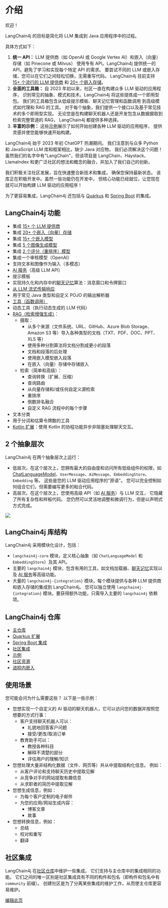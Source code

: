 
介绍
==

欢迎！

LangChain4j 的目标是简化将 LLM 集成到 Java 应用程序中的过程。

具体方式如下：

1.  **统一 API：** LLM 提供商（如 OpenAI 或 Google Vertex AI）和嵌入（向量）存储（如 Pinecone 或 Milvus） 使用专有 API。LangChain4j 提供统一的 API，避免了学习和实现每个特定 API 的需求。 要尝试不同的 LLM 或嵌入存储，您可以在它们之间轻松切换，无需重写代码。 LangChain4j 目前支持 [15+ 个流行的 LLM 提供商](/integrations/language-models/) 和 [20+ 个嵌入存储](/integrations/embedding-stores/)。
2.  **全面的工具箱：** 自 2023 年初以来，社区一直在构建众多 LLM 驱动的应用程序， 识别常见的抽象、模式和技术。LangChain4j 将这些提炼成一个即用型包。 我们的工具箱包含从低级提示模板、聊天记忆管理和函数调用 到高级模式如代理和 RAG 的工具。 对于每个抽象，我们提供一个接口以及基于常见技术的多个即用型实现。 无论您是在构建聊天机器人还是开发包含从数据摄取到检索完整管道的 RAG， LangChain4j 都提供多种选择。
3.  **丰富的示例：** 这些[示例](https://github.com/langchain4j/langchain4j-examples)展示了如何开始创建各种 LLM 驱动的应用程序， 提供灵感并使您能够快速开始构建。

LangChain4j 始于 2023 年初 ChatGPT 热潮期间。 我们注意到与众多 Python 和 JavaScript LLM 库和框架相比，缺少 Java 对应物， 我们必须解决这个问题！ 虽然我们的名字中有"LangChain"，但该项目是 LangChain、Haystack、 LlamaIndex 和更广泛社区的想法和概念的融合，并加入了我们自己的创新。

我们积极关注社区发展，旨在快速整合新技术和集成， 确保您保持最新状态。 该库正在积极开发中。虽然一些功能仍在开发中， 但核心功能已经就位，让您现在就可以开始构建 LLM 驱动的应用程序！

为了更容易集成，LangChain4j 还包括与 [Quarkus](/tutorials/quarkus-integration) 和 [Spring Boot](/tutorials/spring-boot-integration) 的集成。

LangChain4j 功能[​](#langchain4j-功能 "LangChain4j 功能的直接链接")
--------------------------------------------------------

*   集成 [15+ 个 LLM 提供商](/integrations/language-models)
*   集成 [20+ 个嵌入（向量）存储](/integrations/embedding-stores)
*   集成 [15+ 个嵌入模型](/category/embedding-models)
*   集成 [5 个图像生成模型](/category/image-models)
*   集成 [2 个评分（重排序）模型](/category/scoring-reranking-models)
*   集成一个审核模型（OpenAI）
*   支持文本和图像作为输入（多模态）
*   [AI 服务](/tutorials/ai-services)（高级 LLM API）
*   提示模板
*   实现持久化和内存中的[聊天记忆](/tutorials/chat-memory)算法：消息窗口和令牌窗口
*   [从 LLM 流式传输响应](/tutorials/response-streaming)
*   用于常见 Java 类型和自定义 POJO 的输出解析器
*   [工具（函数调用）](/tutorials/tools)
*   动态工具（执行动态生成的 LLM 代码）
*   [RAG（检索增强生成）](/tutorials/rag)：
    *   摄取：
        *   从多个来源（文件系统、URL、GitHub、Azure Blob Storage、Amazon S3 等）导入各种类型的文档（TXT、PDF、DOC、PPT、XLS 等）
        *   使用多种分割算法将文档分割成更小的段落
        *   文档和段落的后处理
        *   使用嵌入模型嵌入段落
        *   在嵌入（向量）存储中存储嵌入
    *   检索（简单和高级）：
        *   查询转换（扩展、压缩）
        *   查询路由
        *   从向量存储和/或任何自定义源检索
        *   重排序
        *   倒数排名融合
        *   自定义 RAG 流程中的每个步骤
*   文本分类
*   用于分词和估算令牌数的工具
*   [Kotlin 扩展](/tutorials/kotlin)：使用 Kotlin 的协程功能异步非阻塞处理聊天交互。

2 个抽象层次[​](#2-个抽象层次 "2 个抽象层次的直接链接")
-----------------------------------

LangChain4j 在两个抽象层次上运行：

*   低层次。在这个层次上，您拥有最大的自由度和访问所有低级组件的权限，如 [ChatLanguageModel](/tutorials/chat-and-language-models)、`UserMessage`、`AiMessage`、`EmbeddingStore`、`Embedding` 等。 这些是您的 LLM 驱动应用程序的"原语"。 您可以完全控制如何组合它们，但需要编写更多的粘合代码。
*   高层次。在这个层次上，您使用高级 API（如 [AI 服务](/tutorials/ai-services)）与 LLM 交互， 它隐藏了所有复杂性和样板代码。 您仍然可以灵活地调整和微调行为，但是以声明式方式完成。

[![](/assets/images/langchain4j-components-76269e10e1cf4146cdf0cfe552ab6c4d.png)](/intro)

LangChain4j 库结构[​](#langchain4j-库结构 "LangChain4j 库结构的直接链接")
-----------------------------------------------------------

LangChain4j 采用模块化设计，包括：

*   `langchain4j-core` 模块，定义核心抽象（如 `ChatLanguageModel` 和 `EmbeddingStore`）及其 API。
*   主要的 `langchain4j` 模块，包含有用的工具，如文档加载器、[聊天记忆](/tutorials/chat-memory)实现以及 [AI 服务](/tutorials/ai-services)等高级功能。
*   大量的 `langchain4j-{integration}` 模块，每个模块提供与各种 LLM 提供商和嵌入存储的集成到 LangChain4j。 您可以独立使用 `langchain4j-{integration}` 模块。要获得额外功能，只需导入主要的 `langchain4j` 依赖项。

LangChain4j 仓库[​](#langchain4j-仓库 "LangChain4j 仓库的直接链接")
--------------------------------------------------------

*   [主仓库](https://github.com/langchain4j/langchain4j)
*   [Quarkus 扩展](https://github.com/quarkiverse/quarkus-langchain4j)
*   [Spring Boot 集成](https://github.com/langchain4j/langchain4j-spring)
*   [社区集成](https://github.com/langchain4j/langchain4j-community)
*   [示例](https://github.com/langchain4j/langchain4j-examples)
*   [社区资源](https://github.com/langchain4j/langchain4j-community-resources)
*   [进程内嵌入](https://github.com/langchain4j/langchain4j-embeddings)

使用场景[​](#使用场景 "使用场景的直接链接")
--------------------------

您可能会问为什么需要这些？ 以下是一些示例：

*   您想实现一个自定义的 AI 驱动的聊天机器人，它可以访问您的数据并按照您想要的方式行事：
    *   客户支持聊天机器人可以：
        *   礼貌地回答客户问题
        *   接受/更改/取消订单
    *   教育助手可以：
        *   教授各种科目
        *   解释不清楚的部分
        *   评估用户的理解/知识
*   您想处理大量非结构化数据（文件、网页等）并从中提取结构化信息。 例如：
    *   从客户评论和支持聊天历史中提取见解
    *   从竞争对手的网站提取有趣信息
    *   从求职者的简历中提取见解
*   您想生成信息，例如：
    *   为每个客户定制的电子邮件
    *   为您的应用/网站生成内容：
        *   博客文章
        *   故事
*   您想转换信息，例如：
    *   总结
    *   校对和重写
    *   翻译

社区集成[​](#社区集成 "社区集成的直接链接")
--------------------------

LangChain4j 在[社区仓库](https://github.com/langchain4j/langchain4j-community)中维护一些集成。 它们支持与主仓库中的集成相同的功能。 它们之间的唯一区别是社区集成具有不同的构件和包名（即构件和包名中有 `community` 前缀）。 创建社区是为了分离某些集成的维护工作，从而使主仓库更容易维护。

[编辑此页](https://github.com/langchain4j/langchain4j/blob/main/docs/docs/intro.md)
